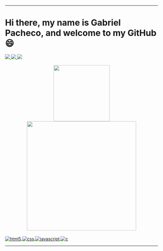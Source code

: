 <hr>
 <h1>Hi there, my name is Gabriel Pacheco, and welcome to my GitHub 😄</h1>

<div>
  <a href="https://www.linkedin.com/in/gabriel-pacheco-863bb3210/" taget="_blank"><img src="https://img.shields.io/badge/-LinkedIn-%230077B5?style=for-the-badge&logo=linkedin&logoColor=white">
  <a href="https://www.instagram.com/gabrieel.pachecoo/" target="_blank"><img src="https://img.shields.io/badge/Instagram-E4405F?style=for-the-badge&logo=instagram&logoColor=white">
  <a href = "mailto:gpmotta21@gmail.com"><img src="https://img.shields.io/badge/-Gmail-%23333?style=for-the-badge&logo=gmail&logoColor=white" target="_blank"></a>
</div>
<br>
<div align="center">
  <a href="https://github.com/gpmotta21">
  <img height="185em" src="https://github-readme-stats.vercel.app/api?username=gpmotta21&show_icons=true&theme=shades-of-purple&include_all_commits=true&count_private=true&"/>
  <img width="360" src="https://github-readme-stats.vercel.app/api/top-langs/?username=gpmotta21&layout=compact&langs_count=7&theme=shades-of-purple"/>
</div>

<div style="display: inline_block"><br/>
    <img align="center" alt="html5" src="https://img.shields.io/badge/HTML5-E34F26?style=for-the-badge&logo=html5&logoColor=white">
    <img align="center" alt="css" src="https://img.shields.io/badge/CSS3-1572B6?style=for-the-badge&logo=css3&logoColor=white">
    <img align="center" alt="javascript" src="https://img.shields.io/badge/JavaScript-F7DF1E?style=for-the-badge&logo=javascript&logoColor=black">
    <img align="center" alt="c" src="https://img.shields.io/badge/C-00599C?style=for-the-badge&logo=c&logoColor=white">
</div>
<hr>
  
